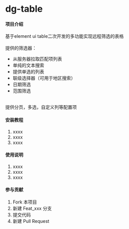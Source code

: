 # dg-table

#### 项目介绍
基于element ui table二次开发的多功能实现远程筛选的表格
<br>
<br>
提供的筛选器：
  - 从服务器拉取匹配项列表
  - 单纯的文本搜索
  - 提供单选的列表
  - 联级选择器（可用于地区搜索）
  - 日期筛选
  - 范围筛选

<br>
提供分页，多选，自定义列等配置项

#### 安装教程

1. xxxx
2. xxxx
3. xxxx

#### 使用说明

1. xxxx
2. xxxx
3. xxxx

#### 参与贡献

1. Fork 本项目
2. 新建 Feat_xxx 分支
3. 提交代码
4. 新建 Pull Request
